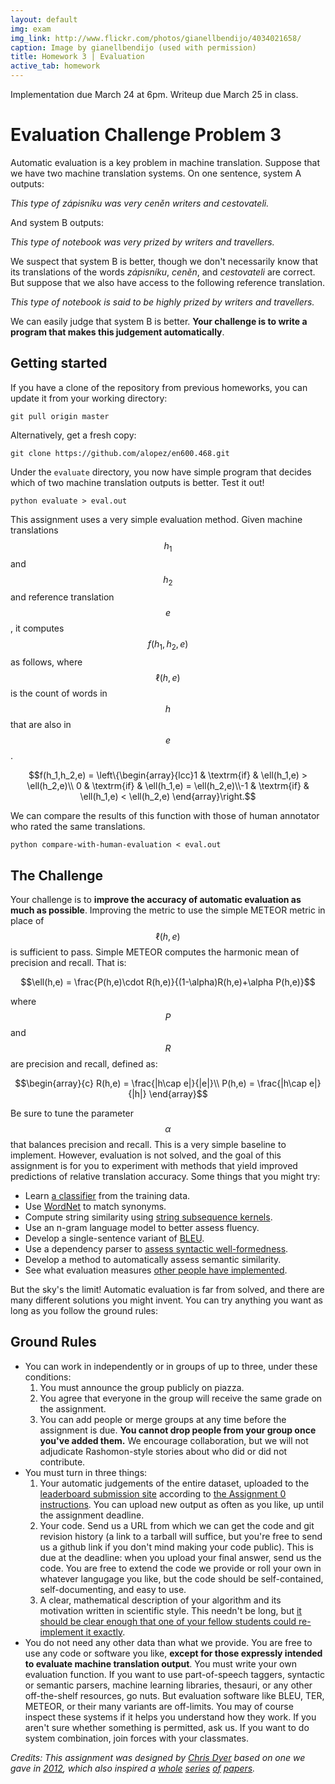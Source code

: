 ```yaml
---
layout: default
img: exam
img_link: http://www.flickr.com/photos/gianellbendijo/4034021658/
caption: Image by gianellbendijo (used with permission)
title: Homework 3 | Evaluation
active_tab: homework
---
```


<div class="alert alert-info">
  Implementation due March 24 at 6pm.
  Writeup due March 25 in class.
</div>

Evaluation <span class="text-muted">Challenge Problem 3</span>
==============================================================

Automatic evaluation is a key problem in machine translation. 
Suppose that we have two machine translation systems. On one 
sentence, system A outputs:

_This type of zápisníku was very ceněn writers and cestovateli._

And system B outputs:

_This type of notebook was very prized by writers and travellers._

We suspect that system B is better, though we don't necessarily
know that its translations of the words _zápisníku_, _ceněn_,
and _cestovateli_ are correct. But suppose that we also have
access to the following reference translation.

_This type of notebook is said to be highly prized by writers and travellers._

We can easily judge that system B is better. __Your challenge is to 
write a program that makes this judgement automatically__.

Getting started
---------------

If you have a clone of the repository from 
previous homeworks, you can update it 
from your working directory:

    git pull origin master

Alternatively, get a fresh copy:

    git clone https://github.com/alopez/en600.468.git

Under the `evaluate` directory, you now have simple program
that decides which of two machine translation outputs is better.
Test it out!

    python evaluate > eval.out

This assignment uses a very simple evaluation method. Given
machine translations $$h_1$$ and $$h_2$$ and reference translation
$$e$$, it computes $$f(h_1, h_2, e)$$ as follows, where $$\ell(h,e)$$ 
is the count of words in $$h$$ that are also in $$e$$.

<center>
$$f(h_1,h_2,e) = \left\{\begin{array}{lcc}1 & \textrm{if} & \ell(h_1,e) > \ell(h_2,e)\\ 0  & \textrm{if} & \ell(h_1,e) = \ell(h_2,e)\\-1  & \textrm{if} & \ell(h_1,e) < \ell(h_2,e) \end{array}\right.$$
</center>

We can compare the results of this function with those of human 
annotator who rated the same translations.

    python compare-with-human-evaluation < eval.out
    
The Challenge
-------------

Your challenge is to __improve the accuracy of automatic evaluation as 
much as possible__. Improving the metric to use the simple METEOR metric
in place of $$\ell(h, e)$$ is sufficient to pass. Simple METEOR computes
the harmonic mean of precision and recall. That is:

<center>
$$\ell(h,e) = \frac{P(h,e)\cdot R(h,e)}{(1-\alpha)R(h,e)+\alpha P(h,e)}$$
</center>

where $$P$$ and $$R$$ are precision and recall, defined as:

<center>
$$\begin{array}{c}
R(h,e) = \frac{|h\cap e|}{|e|}\\
P(h,e) = \frac{|h\cap e|}{|h|}
\end{array}$$
</center>

Be sure to tune the parameter $$\alpha$$ that balances precision and
recall. This is a very simple 
baseline to implement. However, evaluation is not solved,
and the goal of this assignment is for you to experiment with methods
that yield improved predictions of relative translation accuracy. Some
things that you might try:

* Learn [a classifier](http://aclweb.org/anthology//W/W11/W11-2113.pdf) from the training data.
* Use [WordNet](http://wordnet.princeton.edu/) to match synonyms.
* Compute string similarity using [string subsequence kernels](http://jmlr.org/papers/volume2/lodhi02a/lodhi02a.pdf).
* Use an n-gram language model to better assess fluency.
* Develop a single-sentence variant of [BLEU](http://aclweb.org/anthology//P/P02/P02-1040.pdf).
* Use a dependency parser to [assess syntactic well-formedness](http://ssli.ee.washington.edu/people/jgk/dist/metaweb/mtjournal.pdf).
* Develop a method to automatically assess semantic similarity.
* See what evaluation measures [other people have implemented](http://www.statmt.org/wmt10/pdf/wmt10-overview.pdf).

But the sky's the limit! Automatic evaluation is far from solved, and there
are many different solutions you might invent. You can try anything you want 
as long as you follow the ground rules:

Ground Rules
------------

* You can work in independently or in groups of up to three, under these 
  conditions: 
  1. You must announce the group publicly on piazza.
  1. You agree that everyone in the group will receive the same grade on the assignment. 
  1. You can add people or merge groups at any time before the assignment is
     due. **You cannot drop people from your group once you've added them.**
  We encourage collaboration, but we will not adjudicate Rashomon-style 
  stories about who did or did not contribute.
* You must turn in three things:
  1. Your automatic judgements of the entire dataset, uploaded to the [leaderboard submission site](http://jhumtclass.appspot.com) according to <a href="assignment0.html">the Assignment 0 instructions</a>. You can upload new output as often
     as you like, up until the assignment deadline. 
  1. Your code. Send us a URL from which we can get the code and git revision
     history (a link to a tarball will suffice, but you're free to send us a 
     github link if you don't mind making your code public). This is due at the
     deadline: when you upload your final answer, send us the code.
     You are free to extend the code we provide or roll your own in whatever
     langugage you like, but the code should be self-contained, 
     self-documenting, and easy to use. 
  1. A clear, mathematical description of your algorithm and its motivation
     written in scientific style. This needn't be long, but [it should be
     clear enough that one of your fellow students could re-implement it 
     exactly](hw-writing-exercise.html).
*  You do not need any other data than what we provide. You are
   free to use any code or software you like, __except for those
   expressly intended to evaluate machine translation output__. 
   You must write your own evaluation function. If you want to use 
   part-of-speech taggers, syntactic or semantic parsers, machine
   learning libraries, thesauri, or any other off-the-shelf resources,
   go nuts. But evaluation software like BLEU, TER, METEOR, or their
   many variants are off-limits. You may of course inspect these systems 
   if it helps you understand how they work. If you aren't sure whether 
   something is permitted, ask us. If you want to do system combination, 
   join forces with your classmates.

*Credits: This assignment was designed by [Chris Dyer](http://www.cs.cmu.edu/~cdyer)
 based on one we gave in [2012](http://mt-class.org/past/jhu/2012/hw3.html), which also inspired a 
 [whole](http://aclweb.org/anthology//W/W12/W12-3101.pdf)
 [series](http://aclweb.org/anthology//W/W12/W12-3102.pdf) 
 [of](http://hltc.cs.ust.hk/iwslt/proceedings/paper_34.pdf) 
 [papers](http://aclweb.org/anthology//P/P13/P13-1139.pdf).*
